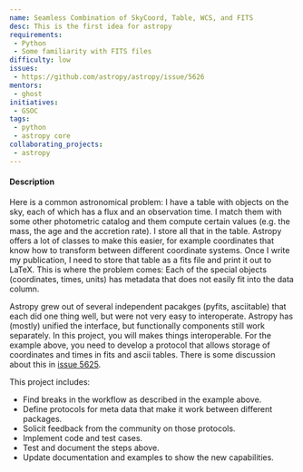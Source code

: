 ```yaml
---
name: Seamless Combination of SkyCoord, Table, WCS, and FITS
desc: This is the first idea for astropy
requirements:
 - Python
 - Some familiarity with FITS files
difficulty: low
issues:
 - https://github.com/astropy/astropy/issue/5626
mentors: 
 - ghost
initiatives:
 - GSOC
tags:
 - python
 - astropy core
collaborating_projects:
 - astropy
---
```


#### Description

Here is a common astronomical problem: I have a table with objects on the sky, each of which has a flux and an observation time. I match them with some other photometric  catalog and them compute certain values (e.g. the mass, the age and the accretion rate). I store all that in the table. Astropy offers a lot of classes to make this easier, for example coordinates that know how to transform between different coordinate systems.
Once I write my publication, I need to store that table as a fits file and print it out to LaTeX. This is where the problem comes: Each of the special objects (coordinates, times, units) has metadata that does not easily fit into the data column.

Astropy grew out of several independent pacakges (pyfits, asciitable) that each did one thing well, but were not very easy to interoperate. Astropy has (mostly) unified the interface, but functionally components still work separately. In this project, you will makes things interoperable. For the example above, you need to develop a protocol that allows storage of coordinates and times in fits and ascii tables.
There is some discussion about this in [issue 5625](https://github.com/astropy/astropy/issues/5626).

This project includes:

- Find breaks in the workflow as described in the example above.
- Define protocols for meta data that make it work between different packages.
- Solicit feedback from the community on those protocols.
- Implement code and test cases. 
- Test and document the steps above.
- Update documentation and examples to show the new capabilities.
